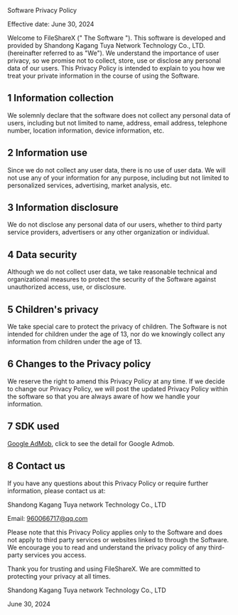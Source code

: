 Software Privacy Policy

Effective date: June 30, 2024

Welcome to FileShareX (" The Software "). This software is developed and provided by Shandong Kagang Tuya Network Technology Co., LTD. (hereinafter referred to as "We"). We understand the importance of user privacy, so we promise not to collect, store, use or disclose any personal data of our users. This Privacy Policy is intended to explain to you how we treat your private information in the course of using the Software.

## 1 Information collection

We solemnly declare that the software does not collect any personal data of users, including but not limited to name, address, email address, telephone number, location information, device information, etc.

## 2 Information use

Since we do not collect any user data, there is no use of user data. We will not use any of your information for any purpose, including but not limited to personalized services, advertising, market analysis, etc.

## 3 Information disclosure

We do not disclose any personal data of our users, whether to third party service providers, advertisers or any other organization or individual.

## 4 Data security

Although we do not collect user data, we take reasonable technical and organizational measures to protect the security of the Software against unauthorized access, use, or disclosure.

## 5 Children's privacy

We take special care to protect the privacy of children. The Software is not intended for children under the age of 13, nor do we knowingly collect any information from children under the age of 13.

## 6 Changes to the Privacy policy

We reserve the right to amend this Privacy Policy at any time. If we decide to change our Privacy Policy, we will post the updated Privacy Policy within the software so that you are always aware of how we handle your information.

## 7 SDK used

[Google AdMob](https://policies.google.com/privacy), click to see the detail for Google Admob.

## 8 Contact us

If you have any questions about this Privacy Policy or require further information, please contact us at:

Shandong Kagang Tuya network Technology Co., LTD

Email: 960066717@qq.com


Please note that this Privacy Policy applies only to the Software and does not apply to third party services or websites linked to through the Software. We encourage you to read and understand the privacy policy of any third-party services you access.

Thank you for trusting and using FileShareX. We are committed to protecting your privacy at all times.

Shandong Kagang Tuya network Technology Co., LTD

June 30, 2024